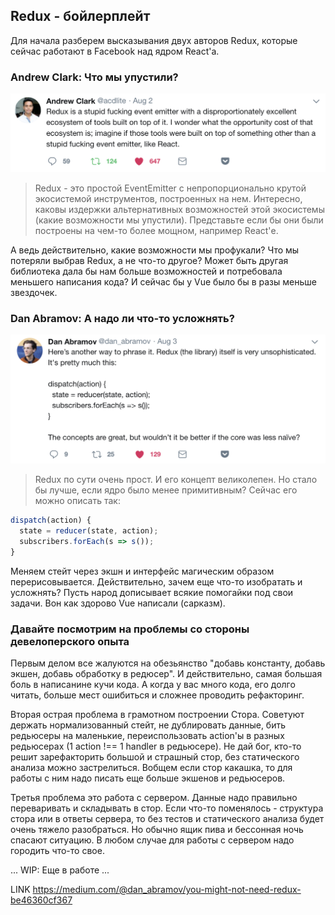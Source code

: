 ## Redux - бойлерплейт

Для начала разберем высказывания двух авторов Redux, которые сейчас работают в Facebook над ядром React'а.

### Andrew Clark: Что мы упустили? 
![Tweet Andrew Clark](./tweet_andrew_clark.png)
> Redux - это простой EventEmitter c непропорционально крутой экосистемой инструментов, построенных на нем. Интересно, каковы издержки альтернативных возможностей этой экосистемы (какие возможности мы упустили). Представьте если бы они были построены на чем-то более мощном, например React'е.

А ведь действительно, какие возможности мы профукали? Что мы потеряли выбрав Redux, а не что-то другое? Может быть другая библиотека дала бы нам больше возможностей и потребовала меньшего написания кода? И сейчас бы у Vue было бы в разы меньше звездочек.


### Dan Abramov: А надо ли что-то усложнять?
![Tweet Dan Abramov](./tweet_dan_abramov.png)
> Redux по сути очень прост. И его концепт великолепен. Но стало бы лучше, если ядро было менее примитивным? Сейчас его можно описать так:
```js
dispatch(action) {
  state = reducer(state, action);
  subscribers.forEach(s => s());
}
```

Меняем стейт через экшн и интерфейс магическим образом перерисовывается. Действительно, зачем еще что-то изобратать и усложнять? Пусть народ дописывает всякие помогайки под свои задачи. Вон как здорово Vue написали (сарказм).

### Давайте посмотрим на проблемы со стороны девелоперского опыта

Первым делом все жалуются на обезьянство "добавь константу, добавь экшен, добавь обработку в редюсер". И действительно, самая большая боль в написанине кучи кода. А когда у вас много кода, его долго читать, больше мест ошибиться и сложнее проводить рефакторинг.

Вторая острая проблема в грамотном построении Стора. Советуют держать нормализованный стейт, не дублировать данные, бить редьюсеры на маленькие, переиспользовать action'ы в разных редьюсерах (1 action !== 1 handler в редьюсере). Не дай бог, кто-то решит зарефакторить большой и страшный стор, без статического анализа можно застрелиться. Вобщем если стор какашка, то для работы с ним надо писать еще больше экшенов и редьюсеров.

Третья проблема это работа с сервером. Данные надо правильно переваривать и складывать в стор. Если что-то поменялось - структура стора или в ответы сервера, то без тестов и статического анализа будет очень тяжело разобраться. Но обычно ящик пива и бессонная ночь спасают ситуацию. В любом случае для работы с сервером надо городить что-то свое.


... WIP: Еще в работе ...

LINK
https://medium.com/@dan_abramov/you-might-not-need-redux-be46360cf367